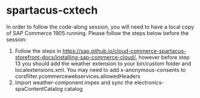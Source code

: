 # spartacus-cxtech

In order to follow the code-along session, you will need to have a local copy of SAP Commerce 1905 running. Please follow the steps below before the session:

 1. Follow the steps in https://sap.github.io/cloud-commerce-spartacus-storefront-docs/installing-sap-commerce-cloud/, however before step 13 you should add the weather extension to your bin/custom folder and localextensions.xml. You may need to add x-anonymous-consents to corsfilter.ycommercewebservices.allowedHeaders
 2. Import weather-component.impex and sync the electronics-spaContentCatalog catalog